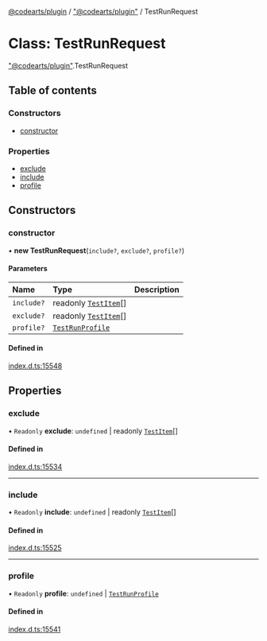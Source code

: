[@codearts/plugin](../README.md) / ["@codearts/plugin"](../modules/_codearts_plugin_.md) / TestRunRequest

# Class: TestRunRequest

["@codearts/plugin"](../modules/_codearts_plugin_.md).TestRunRequest

## Table of contents

### Constructors

- [constructor](codearts_plugin_.TestRunRequest.md#constructor)

### Properties

- [exclude](codearts_plugin_.TestRunRequest.md#exclude)
- [include](codearts_plugin_.TestRunRequest.md#include)
- [profile](codearts_plugin_.TestRunRequest.md#profile)

## Constructors

### constructor

• **new TestRunRequest**(`include?`, `exclude?`, `profile?`)

#### Parameters

| Name | Type | Description |
| :------ | :------ | :------ |
| `include?` | readonly [`TestItem`](../interfaces/codearts_plugin_.TestItem.md)[] |  |
| `exclude?` | readonly [`TestItem`](../interfaces/codearts_plugin_.TestItem.md)[] |  |
| `profile?` | [`TestRunProfile`](../interfaces/codearts_plugin_.TestRunProfile.md) |  |

#### Defined in

[index.d.ts:15548](https://github.com/huaweicloud/cloudide-plugin-api/blob/a4193a8/index.d.ts#L15548)

## Properties

### exclude

• `Readonly` **exclude**: `undefined` \| readonly [`TestItem`](../interfaces/codearts_plugin_.TestItem.md)[]

#### Defined in

[index.d.ts:15534](https://github.com/huaweicloud/cloudide-plugin-api/blob/a4193a8/index.d.ts#L15534)

___

### include

• `Readonly` **include**: `undefined` \| readonly [`TestItem`](../interfaces/codearts_plugin_.TestItem.md)[]

#### Defined in

[index.d.ts:15525](https://github.com/huaweicloud/cloudide-plugin-api/blob/a4193a8/index.d.ts#L15525)

___

### profile

• `Readonly` **profile**: `undefined` \| [`TestRunProfile`](../interfaces/codearts_plugin_.TestRunProfile.md)

#### Defined in

[index.d.ts:15541](https://github.com/huaweicloud/cloudide-plugin-api/blob/a4193a8/index.d.ts#L15541)
